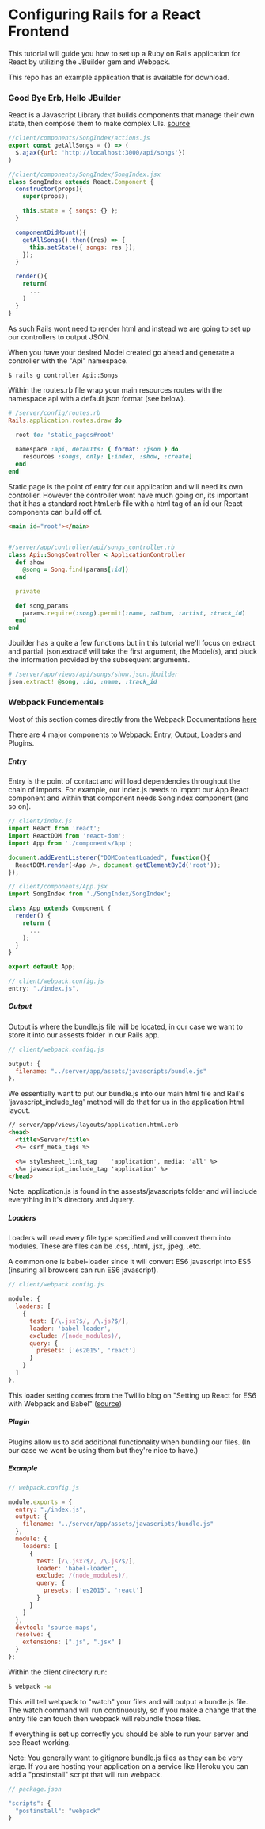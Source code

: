# Configuring Rails for a React Frontend

This tutorial will guide you how to set up a Ruby on Rails application for React by utilizing the JBuilder gem and Webpack.

This repo has an example application that is available for download.

### Good Bye Erb, Hello JBuilder

React is a Javascript Library that builds components that manage their own state, then compose them to make complex UIs. [source](https://facebook.github.io/react/)

```javascript
//client/components/SongIndex/actions.js
export const getAllSongs = () => (
  $.ajax({url: 'http://localhost:3000/api/songs'})
)
```

```javascript
//client/components/SongIndex/SongIndex.jsx
class SongIndex extends React.Component {
  constructor(props){
    super(props);

    this.state = { songs: {} };
  }

  componentDidMount(){
    getAllSongs().then((res) => {
      this.setState({ songs: res });
    });
  }

  render(){
    return(
      ...
    )
  }
}
```

As such Rails wont need to render html and instead we are going to set up our controllers to output JSON.

When you have your desired Model created go ahead and generate a controller with the "Api" namespace.
```bash
$ rails g controller Api::Songs
```

Within the routes.rb file wrap your main resources routes with the namespace api with a default json format (see below).

```ruby
# /server/config/routes.rb
Rails.application.routes.draw do

  root to: 'static_pages#root'

  namespace :api, defaults: { format: :json } do
    resources :songs, only: [:index, :show, :create]
  end
end

```

Static page is the point of entry for our application and will need its own controller. However the controller wont have much going on, its important that it has a standard root.html.erb file with a html tag of an id our React components can build off of.

```html
<main id="root"></main>
```

```ruby

#/server/app/controller/api/songs_controller.rb
class Api::SongsController < ApplicationController
  def show
    @song = Song.find(params[:id])
  end

  private

  def song_params
    params.require(:song).permit(:name, :album, :artist, :track_id)
  end
end
```

Jbuilder has a quite a few functions but in this tutorial we'll focus on extract and partial. json.extract! will take the first argument, the Model(s), and pluck the information provided by the subsequent arguments.

```ruby
# /server/app/views/api/songs/show.json.jbuilder
json.extract! @song, :id, :name, :track_id
```

### Webpack Fundementals

Most of this section comes directly from the Webpack Documentations [here](https://webpack.js.org/concepts/)

There are 4 major components to Webpack: Entry, Output, Loaders and Plugins.

##### Entry

Entry is the point of contact and will load dependencies throughout the chain of imports. For example, our index.js needs to import our App React component and within that component needs SongIndex component (and so on).

```javascript
// client/index.js
import React from 'react';
import ReactDOM from 'react-dom';
import App from './components/App';

document.addEventListener("DOMContentLoaded", function(){
  ReactDOM.render(<App />, document.getElementById('root'));
});
```

```javascript
// client/components/App.jsx
import SongIndex from './SongIndex/SongIndex';

class App extends Component {
  render() {
    return (
      ...
    );
  }
}

export default App;
```

```javascript
// client/webpack.config.js
entry: "./index.js",
```

##### Output

Output is where the bundle.js file will be located, in our case we want to store it into our assests folder in our Rails app.

```javascript
// client/webpack.config.js

output: {
  filename: "../server/app/assets/javascripts/bundle.js"
},
```

We essentially want to put our bundle.js into our main html file and Rail's 'javascript_include_tag' method will do that for us in the application html layout.

```html
// server/app/views/layouts/application.html.erb
<head>
  <title>Server</title>
  <%= csrf_meta_tags %>

  <%= stylesheet_link_tag    'application', media: 'all' %>
  <%= javascript_include_tag 'application' %>
</head>
```

Note: application.js is found in the assests/javascripts folder and will include everything in it's directory and Jquery.

##### Loaders

Loaders will read every file type specified and will convert them into modules. These are files can be .css, .html, .jsx, .jpeg, .etc.

A common one is babel-loader since it will convert ES6 javascript into ES5 (insuring all browsers can run ES6 javascript).

```javascript
// client/webpack.config.js

module: {
  loaders: [
    {
      test: [/\.jsx?$/, /\.js?$/],
      loader: 'babel-loader',
      exclude: /(node_modules)/,
      query: {
        presets: ['es2015', 'react']
      }
    }
  ]
},
```

This loader setting comes from the Twillio blog on "Setting up React for ES6 with Webpack and Babel" ([source](https://www.twilio.com/blog/2015/08/setting-up-react-for-es6-with-webpack-and-babel-2.html))

##### Plugin
Plugins allow us to add additional functionality when bundling our files. (In our case we wont be using them but they're nice to have.)

##### Example

```javascript
// webpack.config.js

module.exports = {
  entry: "./index.js",
  output: {
    filename: "../server/app/assets/javascripts/bundle.js"
  },
  module: {
    loaders: [
      {
        test: [/\.jsx?$/, /\.js?$/],
        loader: 'babel-loader',
        exclude: /(node_modules)/,
        query: {
          presets: ['es2015', 'react']
        }
      }
    ]
  },
  devtool: 'source-maps',
  resolve: {
    extensions: [".js", ".jsx" ]
  }
};
```

Within the client directory run:

```bash
$ webpack -w
```

This will tell webpack to "watch" your files and will output a bundle.js file. The watch command will run continuously, so if you make a change that the entry file can touch then webpack will rebundle those files.

If everything is set up correctly you should be able to run your server and see React working.

Note: You generally want to gitignore bundle.js files as they can be very large. If you are hosting your application on a service like Heroku you can add a "postinstall" script that will run webpack.

```javascript
// package.json

"scripts": {
  "postinstall": "webpack"
}
```

